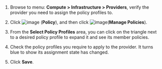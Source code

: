 1.  Browse to menu: **Compute > Infrastructure > Providers**, verify the
    provider you need to assign the policy profiles to.

2.  Click ![image](../images/1941.png) (**Policy**), and then click
    ![image](../images/1851.png)(**Manage Policies**).

3.  From the **Select Policy Profiles** area, you can click on the
    triangle next to a desired policy profile to expand it and see its
    member policies.

4.  Check the policy profiles you require to apply to the provider. It
    turns blue to show its assignment state has changed.

5.  Click **Save**.
